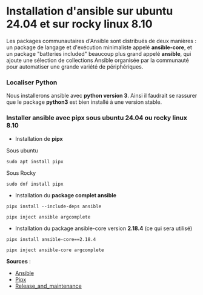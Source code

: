 # Installation d'ansible sur ubuntu 24.04 et sur rocky linux 8.10

Les packages communautaires d'Ansible sont distribués de deux manières : un package de langage et d'exécution minimaliste appelé **ansible-core**, et un package "batteries included" beaucoup plus grand appelé **ansible**, qui ajoute une sélection de collections Ansible organisée par la communauté pour automatiser une grande variété de périphériques.

### Localiser Python

Nous installerons ansible avec **python version 3**. Ainsi il faudrait se rassurer que le package **python3** est bien installé à une version stable.

### Installer ansible avec pipx sous ubuntu 24.04 ou rocky linux 8.10

- Installation de **pipx**

Sous ubuntu
```
sudo apt install pipx
```

Sous Rocky
```
sudo dnf install pipx
```

- Installation du **package complet ansible**

```
pipx install --include-deps ansible
```

```
pipx inject ansible argcomplete
```

- Installation du package ansible-core version **2.18.4** (ce qui sera utilisé)

```
pipx install ansible-core==2.18.4
```

```
pipx inject ansible-core argcomplete
```


**Sources** :
- [Ansible](https://docs.ansible.com/ansible/latest/installation_guide/installation_distros.html)
- [Pipx](https://pipx.pypa.io/stable/)
- [Release_and_maintenance](https://docs.ansible.com/ansible/latest/reference_appendices/release_and_maintenance.html)